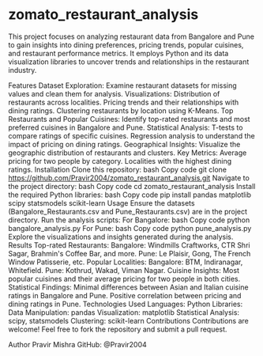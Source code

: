 # zomato_restaurant_analysis

This project focuses on analyzing restaurant data from Bangalore and Pune to gain insights into dining preferences, pricing trends, popular cuisines, and restaurant performance metrics. It employs Python and its data visualization libraries to uncover trends and relationships in the restaurant industry.

Features
Dataset Exploration: Examine restaurant datasets for missing values and clean them for analysis.
Visualizations:
Distribution of restaurants across localities.
Pricing trends and their relationships with dining ratings.
Clustering restaurants by location using K-Means.
Top Restaurants and Popular Cuisines:
Identify top-rated restaurants and most preferred cuisines in Bangalore and Pune.
Statistical Analysis:
T-tests to compare ratings of specific cuisines.
Regression analysis to understand the impact of pricing on dining ratings.
Geographical Insights:
Visualize the geographic distribution of restaurants and clusters.
Key Metrics:
Average pricing for two people by category.
Localities with the highest dining ratings.
Installation
Clone this repository:
bash
Copy code
git clone https://github.com/Pravir2004/zomato_restaurant_analysis.git
Navigate to the project directory:
bash
Copy code
cd zomato_restaurant_analysis
Install the required Python libraries:
bash
Copy code
pip install pandas matplotlib scipy statsmodels scikit-learn
Usage
Ensure the datasets (Bangalore_Restaurants.csv and Pune_Restaurants.csv) are in the project directory.
Run the analysis scripts:
For Bangalore:
bash
Copy code
python bangalore_analysis.py
For Pune:
bash
Copy code
python pune_analysis.py
Explore the visualizations and insights generated during the analysis.
Results
Top-rated Restaurants:
Bangalore: Windmills Craftworks, CTR Shri Sagar, Brahmin's Coffee Bar, and more.
Pune: Le Plaisir, Gong, The French Window Patisserie, etc.
Popular Localities:
Bangalore: BTM, Indiranagar, Whitefield.
Pune: Kothrud, Wakad, Viman Nagar.
Cuisine Insights:
Most popular cuisines and their average pricing for two people in both cities.
Statistical Findings:
Minimal differences between Asian and Italian cuisine ratings in Bangalore and Pune.
Positive correlation between pricing and dining ratings in Pune.
Technologies Used
Languages: Python
Libraries:
Data Manipulation: pandas
Visualization: matplotlib
Statistical Analysis: scipy, statsmodels
Clustering: scikit-learn
Contributions
Contributions are welcome! Feel free to fork the repository and submit a pull request.

Author
Pravir Mishra
GitHub: @Pravir2004
